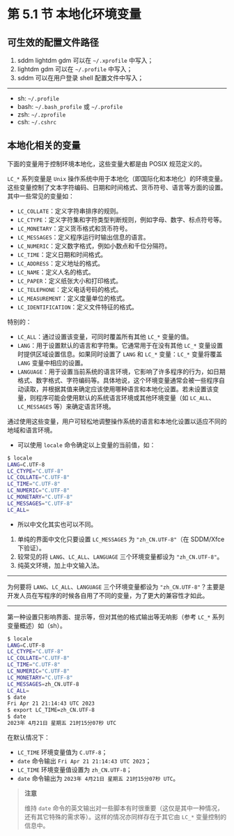 # 第 5.1 节 本地化环境变量

## 可生效的配置文件路径

1. sddm lightdm gdm 可以在 `~/.xprofile` 中写入；
2. lightdm gdm 可以在 `~/.profile` 中写入；
3. sddm 可以在用户登录 shell 配置文件中写入；

--- 

- sh: `~/.profile` 
- bash: `~/.bash_profile` 或 `~/.profile`
- zsh: `~/.zprofile`
- csh: `~/.cshrc`

## 本地化相关的变量

下面的变量用于控制环境本地化，这些变量大都是由 POSIX 规范定义的。

`LC_*` 系列变量是 `Unix` 操作系统中用于本地化（即国际化和本地化）的环境变量。这些变量控制了文本字符编码、日期和时间格式、货币符号、语言等方面的设置。其中一些常见的变量如：

- `LC_COLLATE`：定义字符串排序的规则。
- `LC_CTYPE`：定义字符集和字符类型判断规则，例如字母、数字、标点符号等。
- `LC_MONETARY`：定义货币格式和货币符号。
- `LC_MESSAGES`：定义程序运行时输出信息的语言。
- `LC_NUMERIC`：定义数字格式，例如小数点和千位分隔符。
- `LC_TIME`：定义日期和时间格式。
- `LC_ADDRESS`：定义地址的格式。
- `LC_NAME`：定义人名的格式。
- `LC_PAPER`：定义纸张大小和打印格式。
- `LC_TELEPHONE`：定义电话号码的格式。
- `LC_MEASUREMENT`：定义度量单位的格式。
- `LC_IDENTIFICATION`：定义文件特征的格式。

特别的：

- `LC_ALL`：通过设置该变量，可同时覆盖所有其他 `LC_*` 变量的值。
- `LANG`：用于设置默认的语言和字符集。它通常用于在没有其他 `LC_*` 变量设置时提供区域设置信息。如果同时设置了 `LANG` 和 `LC_*` 变量：`LC_*` 变量将覆盖 `LANG` 变量中相应的设置。
- `LANGUAGE`：用于设置当前系统的语言环境，它影响了许多程序的行为，如日期格式、数字格式、字符编码等。具体地说，这个环境变量通常会被一些程序自动读取，并根据其值来确定应该使用哪种语言和本地化设置。若未设置该变量，则程序可能会使用默认的系统语言环境或其他环境变量（如 `LC_ALL`、`LC_MESSAGES` 等）来确定语言环境。

通过使用这些变量，用户可轻松地调整操作系统的语言和本地化设置以适应不同的地域和语言环境。

- 可以使用 `locale` 命令确定以上变量的当前值，如：

```sh
$ locale
LANG=C.UTF-8
LC_CTYPE="C.UTF-8"
LC_COLLATE="C.UTF-8"
LC_TIME="C.UTF-8"
LC_NUMERIC="C.UTF-8"
LC_MONETARY="C.UTF-8"
LC_MESSAGES="C.UTF-8"
LC_ALL=
```

- 所以中文化其实也可以不同。

1. 单纯的界面中文化只要设置 `LC_MESSAGES` 为 `"zh_CN.UTF-8"`（在 SDDM/Xfce 下验证）。
2. 较常见的将 `LANG`、`LC_ALL`、`LANGUAGE` 三个环境变量都设为 `"zh_CN.UTF-8"`。
3. 纯英文环境，加上中文输入法。

---

为何要将 `LANG`、`LC_ALL`、`LANGUAGE` 三个环境变量都设为 `"zh_CN.UTF-8"`？主要是开发人员在写程序的时候各自用了不同的变量，为了更大的兼容性才如此。

---

第一种设置只影响界面、提示等，但对其他的格式输出等无响影（参考 `LC_*` 系列变量概述）如（sh）。

```sh
$ locale
LANG=C.UTF-8
LC_CTYPE="C.UTF-8"
LC_COLLATE="C.UTF-8"
LC_TIME="C.UTF-8"
LC_NUMERIC="C.UTF-8"
LC_MONETARY="C.UTF-8"
LC_MESSAGES=zh_CN.UTF-8
LC_ALL=
$ date
Fri Apr 21 21:14:43 UTC 2023
$ export LC_TIME=zh_CN.UTF-8
$ date
2023年 4月21日 星期五 21时15分07秒 UTC
```

在默认情况下：

- `LC_TIME` 环境变量值为 `C.UTF-8`；
- `date` 命令输出 `Fri Apr 21 21:14:43 UTC 2023`；
- `LC_TIME` 环境变量值设置为 `zh_CN.UTF-8`；
- `date` 命令输出为 `2023年 4月21日 星期五 21时15分07秒 UTC`。

>**注意**
>
>维持 `date` 命令的英文输出对一些脚本有时很重要（这仅是其中一种情况，还有其它特殊的需求等）。这样的情况亦同样存在于其它由 `LC_*` 变量控制的信息中。
